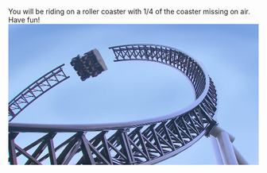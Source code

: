 You will be riding on a roller coaster with 1/4 of the coaster missing on air. Have fun!  
![rollercoaster](../../../../picture/opencoaster.jpg)  